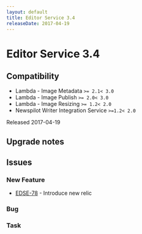 ```yaml
---
layout: default
title: Editor Service 3.4
releaseDate: 2017-04-19
---
```

<div class="jumbotron">
    <h1>Editor Service 3.4</h1>    
    <h2>Compatibility</h2>
    <ul>
        <li>Lambda - Image Metadata <code>>= 2.1</code><code>< 3.0</code></li>
        <li>Lambda - Image Publish <code>>= 2.0</code><code>< 3.0</code></li>
        <li>Lambda - Image Resizing <code>>= 1.2</code><code>< 2.0</code></li>
        <li>Newspilot Writer Integration Service <code>>=1.2</code><code>< 2.0</code></li>
    </ul>
</div>

Released 2017-04-19



## Upgrade notes  
           



## Issues  


### New Feature 

 * [EDSE-78](https://jira.infomaker.se/browse/EDSE-78) - Introduce new relic  


### Bug 



### Task 



